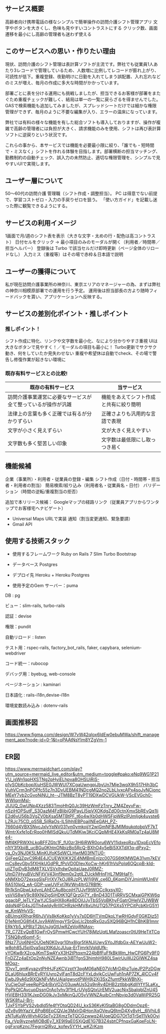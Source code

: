 ## サービス概要
高齢者向け携帯電話の様なシンプルで簡単操作の訪問介護シフト管理アプリ
文字やボタンを大きくし、色味も見やすいコントラストにする
クリック数、画面遷移を最小にし高齢の管理者も迷わず使える

## このサービスへの思い・作りたい理由
現状、訪問介護のシフト管理は表計算ソフトが主流です。弊社でも従業員1人あたり3レコードで管理しているため、人数増に比例してレコードが膨れ上がり、可読性が低下。重複登録、夜勤明けに日勤を入れてしまう誤配置、入れ忘れなどのミスが増え、毎月の作成に多大な時間がかかっています。

部署ごとに表を分ける運用にも挑戦しましたが、担当できるお客様が部署をまたぐため重複チェックが難しく、結局は単一の一覧に戻らざるを得ませんでした。GASで検索機能も追加してみましたが、スプレッドシートだけでは細かな権限管理ができず、毎月のように不要な編集が入り、エラーの温床になっています。

弊社では有料の様々な機能を有した総合ソフトも導入しておりますが、操作が複雑で高齢の管理者には負担が大きく、請求機能のみを使用、シフトは再び表計算ソフトに逆戻りという状況です。

これらの事から、本サービスでは機能を必要最小限に絞り、「誰でも・短時間で・ミスなく」シフトを作れる体験を目指します。部署横断の担当マッチング、勤務制約の自動チェック、誤入力の未然防止、適切な権限管理を、シンプルで見やすいUIで実現します。

## ユーザー層について
50〜60代の訪問介護 管理職（シフト作成・調整担当）。
PC は得意でない前提で、学習コストゼロ・入力の手戻りゼロを狙う。
「使い方ガイド」を記載し迷った際に観覧できるようにする。

## サービスの利用イメージ
1画面で月/週のシフト表を表示（大きな文字・太めの行・配色は高コントラスト）
日付セルをクリック → 最小項目のみのモーダルが開く（利用者／時間帯／担当ヘルパー）
登録後は Turbo で該当セルだけ即時更新（ページ全体のリロードなし）
入力ミス（重複等）はその場で赤枠＆日本語で説明

## ユーザーの獲得について
私が現在訪問介護事業所の神奈川、東京エリアのマネージャーの為、まずは弊社の神奈川相模原部署での運用を行う予定。
運用後は担当部長の方より随時フィードバックを貰い、アプリケーションへ反映する。

## サービスの差別化ポイント・推しポイント
### 推しポイント！
シフト作成に特化、リンクや文字数を最小化、なにより分かりやすさ重視
UIは大きなボタンで見やすく！／モーダルの項目も最小に！
Turbo更新でサクサク動き、何をしていたか見失わせない
重複や希望休は自動でcheck、その場で警告し修復作業が起きない環境に

### 既存有料サービスとの比較!
| 既存の有料サービス | 当サービス |
|---------|---------|
| 訪問介護事業運営に必要なサービスが全て整っているが操作が汎雑 | 機能をあえてシフト作成と共有に絞り簡明|
| 法律上の言葉も多く正確では有るが分かりずらい | 正確さよりも汎用的な言語で表現 |
|文字が小さく見えずらい|文が大きく見えやすい|
|文字数も多く堅苦しい印象|文字数は最低限にし取っつき易く|

## 機能候補
企業（事業所）・利用者・従業員の登録・編集
シフト作成（日付・時間帯・担当者・利用者の割当）
簡易検索/絞り込み（利用者名・従業員名・日付）
バリデーション（時間の逆転/重複割当の拒否）

追加で本リリース候補：
Googleマップの経路リンク（従業員アプリからワンタップでお客様宅へナビゲート）
- Universal Maps URLで実装
通知（割当変更通知、緊急要請）
- Gmail API

## 使用する技術スタック
- 使用するフレームワーク
Ruby on Rails 7
Slim
Turbo
Bootstrap

- データベース
Postgres

- デプロイ先
Heroku + Heroku Postgres

- 使用予定のGem
サーバー：puma

DB : pg

ビュー：slim-rails, turbo-rails

認証：devise

権限：pundit

自動リロード : listen

テスト用：rspec-rails, factory_bot_rails, faker, capybara, selenium-webdriver

コード統一：rubocop

デバッグ用：byebug, web-console

ページネーション : kaminari

日本語化 : rails-i18n,devise-i18n

環境変数読み込み : dotenv-rails

## 画面推移図
https://www.figma.com/design/W7vW42qlox6ldEw0ebuMWa/shift_management_app?node-id=0-1&t=oPAAtNsYlm8YZgVm-1

## ER図
https://www.mermaidchart.com/play?utm_source=mermaid_live_editor&utm_medium=toggle#pako:eNq9WG1P21YU_isWn1qpHXSTNg2pHyiELhpva8OHSUiRiS-p1ySObKcbopXiuHSE0JWWUl7XCgaUwngpjJbyUn7Mje3wqX9h517Hjh3bCVuhVCrm3nPOPfc55z7n3DvUEBM41NDcgMQ2no2LbLIvxcAPx4soJvNCioncMEeY7vb2cGvoNjNU_ht--JTM8BzT8yPT19DXwDCVGUkW-VScEVGch0-WWIqmMsl-JIJUQ_GwUNp4Xzz583TmoHhQ0Jc39HzWmFzTnry_ZM4ZeyvFw-nSziHOPSutF_S3OazM4FzBlibjG9PayLI5jpVXOKdgZdO0ctnXmxSbREyQq1IiE2d6yU56b3VgZV0bXsa5MTBtPF_t6o4wXb0dHW5FjpWRzIPJmIjgk4uyste6LZRJc75CD_pS5B_5jIRaOs-IL5lhhIEBPoaiINEeGAH_PZ-7660d4VBX5NycJxIyYpNV031yn0ymkojjY2wiGmNFBJMIMqukqtobpVF7kTWmtrXxfe1oErRqo0HMlSdQkuUTdMKjw3KciCQpMHE4XkKsRM0aTz4aU8Me4-lMf4KPRWXhLkqBFFZGtc1F_fU0zr3H6iRWR0oru6WV11idxeoRzu1DxpEcVEfon1tY3fXbiiB_ucBGu0KhtnONbizBo5RcQ-BXhO4y5eBi5XXTdX1q-dPxy2-va_Ov3NJ0K5LMinKUfoKSdWCLHwtM03fNTU0-GijFeeQZqvC9R4E4JCUEWXIKX2E4NMBmEnIzc007GS6tKMWDA31ym7kEVmCs8evGby5fXHjkUGdPR_fPoVD0DIevXoCw-hKr61hVsPoIq6OQcpB-kId-uiiZTgiDyB3dM8TXLVSVxlhdwOpitaUaeJ0RMZ-UtnD7jHyuBVcNFjtVV43jnf9em0x2gtlLZUckMHnFHL7M9HaFf-oNMXbO72exsgSlsFIrlXV7kOJ8RJzPLWI1j9W_ce6D_6KpmDiYJmimWUn6VRA510lpQ_eA-GDP-uwUVFxt7AVWn4ItrG7RBfK-Rh1kSnGbwLkdynLAhECAu8bcpjH7UJvf9tWOCclkxsyX0-ysVljS8wV9c89XNi2igSjHDtK1QFQrzGj7Y_r8nD43D1TijRRVSCMxajGPKW6qggacbP_IeTLY2wYJCSqiHX8oKe8DOiUJyTbS5VoBKhyFGatrOHeIVZUWBWddqN4FG4sJGTh4wIdyRrIIlCHRzkHMV8xUhUTQ57PGXs5YPCitPcbKlrG5YIw_KmWHyVS-oBUmgXRhqrR6hJVVs8kKoKkq1yVy7s0D6HTVmDkoLYwRHGdyF0GKDiz51D1eNntOG8fi4XJxv9AWImgyYSrQjxLIc2btdRxGzuSXQ96BQH1hCBhKB1mnrERkYb5_kPBIzT2bUvJgGtUwRZeVojRNAsv-7R_C7ZEvQpB1GwFrOySPmwHCwcYUH78jMzUqtLMafzoascr0tU9HeTitTCqTSNQ8yt6omf-5-8Nz77Uo6NHOUOeN0K0vgr10hx8Igr5fANJiUwySYoJIfdbGx-AEYwUuW2-w8oh85J5pI0va5qzXtKdJcJUua-ErTjmrklVqldUfk-vYOKw8rX2cgJKmTSwAYxX3H2tPtqxm224bBfFuFfkBkWm_HwCPG6Pv9F0FnDZZz4aEtOp2nNyNZEAwnb3jBTfgnS3hjmhH980LSwjrUuWJ2GlWKZ4saMOqz-1DyvT_gmKyyazvtPHHJFzKCVzptY3pgM06aNE07VcMrD4hzTuieJP2PzDGwDLaU6hIuxBRrEyRYjUyro2vlFanT8d2cFYxLdvjkCcUwFuh1nAP7ZK_4lCCv4fEwbJ9yA6z9lXQkNFvMvUAiaIgwvotPWH9j2Xj3SxZfumtPkkWBhXj-VuCjeOqFyeeRpPQ4rBxVOZr03uwAUs52q9nRv4DHB2ztIbbgKdIlYfY5LaKx_PgPkQICAvcupDssnOrAo1vhv3f1HLrUVgSQtxUrEMV2uacNjxSbaIqblZnU45HViEBH33l1KJxpDG0IkJv3xMkinQJO5yVWNZAuibCrnNbvjp3d0VaWiPR25GWSK8fuJ-Brj-TJxF5YbPVS2vbdId5fe4fYOtqQD24U_kxS36KvKl5taBG8gODdmOpz6-dZv8y9hYazV_6PqB6EpCQVJe3MxIrD4HonXqOVeuQ6tmD4Xy8vH__6lVhiL6zNTuKuWvWvh4GSpTv23XmzTeTQCGzwwq24UqeQDG7OtTdTrSe11Vk0OyiFa_rVp9iyzneMIOBdEy7_XE9I9aE0SXjQdE1G7B3Z4sbtCPfnqxGaKqeFoLN-ogFxrpKznc7FegrnQIRvz_kofey5YYH_wKZrKzm